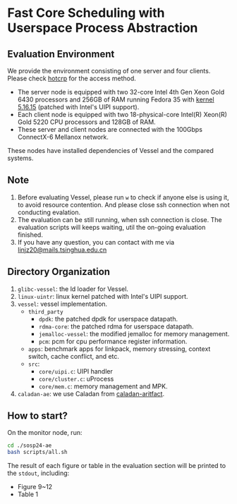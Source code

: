 # Fast Core Scheduling with Userspace Process Abstraction

## Evaluation Environment

We provide the environment consisting of one server and four clients.
Please check [hotcrp](https://sosp24ae.hotcrp.com/) for the access method.

* The server node is equipped with two 32-core Intel 4th Gen Xeon Gold 6430 processors and 256GB of RAM running Fedora 35 with [kernel 5.16.15](./linux-uintr) (patched with Intel's UIPI support).
* Each client node is equipped with two 18-physical-core Intel(R) Xeon(R) Gold 5220 CPU processors and 128GB of RAM. 
* These server and client nodes are connected with the 100Gbps ConnectX-6 Mellanox network.

These nodes have installed dependencies of Vessel and the compared systems.


## Note
1. Before evaluating Vessel, please run `w` to check if anyone else is using it, to avoid resource contention. And please close ssh connection when not conducting evalation.
2. The evaluation can be still running, when ssh connection is close. The evaluation scripts will keeps waiting, util the on-going evaluation finished. 
3. If you have any question, you can contact with me via [linjz20@mails.tsinghua.edu.cn](mailto:linjz20@mails.tsinghua.edu.cn)

## Directory Organization
1. `glibc-vessel`: the ld loader for Vessel.
2. `linux-uintr`: linux kernel patched with Intel's UIPI support.
3. `vessel`: vessel implementation. 
   * `third_party`
     * `dpdk`: the patched dpdk for userspace datapath.
     * `rdma-core`: the patched rdma for userspace datapath.
     * `jemalloc-vessel`: the modified jemalloc for memory management.
     * `pcm`: pcm for cpu performance register information.
   * `apps`: benchmark apps for linkpack, memory stressing, context switch, cache conflict, and etc.
   * `src`: 
     * `core/uipi.c`: UIPI handler
     * `core/cluster.c`: uProcess
     * `core/mem.c`: memory management and MPK.
4. `caladan-ae`: we use Caladan from [caladan-aritfact](https://github.com/joshuafried/caladan-artifact).

## How to start?

On the monitor node, run:

```bash
cd ./sosp24-ae
bash scripts/all.sh
```

The result of each figure or table in the evaluation section will be printed to the `stdout`,
including:
   * Figure 9~12
   * Table 1